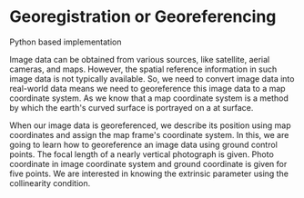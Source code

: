 # Georegistration or Georeferencing
 Python based implementation

Image data can be obtained from various sources, like satellite, aerial cameras, and maps.
However, the spatial reference information in such image data is not typically available.
So, we need to convert image data into real-world data means we need to georeference
this image data to a map coordinate system. As we know that a map coordinate system
is a method by which the earth's curved surface is portrayed on a 
at surface. 

When our image data is georeferenced, we describe its position using map coordinates and assign
the map frame's coordinate system. In this, we are going to learn how to georeference an
image data using ground control points. The focal length of a nearly vertical photograph
is given. Photo coordinate in image coordinate system and ground coordinate is given for
five points. We are interested in knowing the extrinsic parameter using the collinearity
condition.